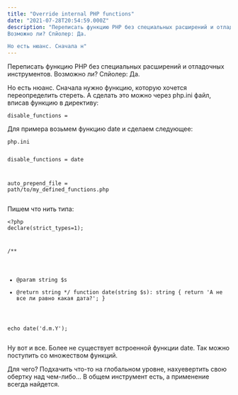```yaml
---
title: "Override internal PHP functions"
date: "2021-07-28T20:54:59.000Z"
description: "Переписать функцию PHP без специальных расширений и отладочных инструментов.
Возможно ли? Спйолер: Да.

Но есть нюанс. Сначала н"
---
```


<p>Переписать функцию PHP без специальных расширений и отладочных инструментов. Возможно ли? Спйолер: Да.</p><p>Но есть нюанс. Сначала нужно функцию, которую хочется переопределить стереть. А сделать это можно через php.ini файл, вписав функцию в директиву:</p><pre><code>disable_functions =</code></pre><p>Для примера возьмем функцию date и сделаем следующее:</p><pre><code>php.ini

disable_functions = date

auto_prepend_file = path/to/my_defined_functions.php</code></pre><p>Пишем что нить типа:</p><pre><code class="language-php">&lt;?php declare(strict_types=1);

/**
 * @param string $s
 * @return string
 */
function date(string $s): string {
	return 'А не все ли равно какая дата?';
}

echo date('d.m.Y');
</code></pre><p>Ну вот и все. Более не существует встроенной функции date. Так можно поступить со множеством функций.</p><p>Для чего? Подхачить что-то на глобальном уровне, нахуевертить свою обертку над чем-либо... В общем инструмент есть, а применение всегда найдется.</p>


